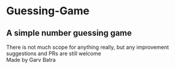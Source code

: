 # Guessing-Game
## A simple number guessing game
There is not much scope for anything really, but any improvement suggestions and PRs are still welcome \
Made by Garv Batra
